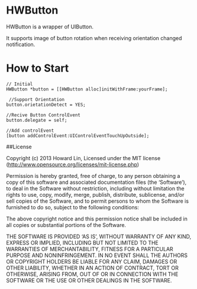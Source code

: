 HWButton
========

HWButton is a wrapper of UIButton. 

It supports image of button rotation when receiving orientation changed notification.

How to Start
========

```
// Initial
HWButton *button = [[HWButton alloc]initWithFrame:yourFrame];

 //Support Orientation
button.orietationDetect = YES; 

//Recive Button ControlEvent
button.delegate = self;    

//Add controlEvent
[button addControlEvent:UIControlEventTouchUpOutside];  

```

##License

Copyright (c) 2013 Howard Lin, Licensed under the MIT license (http://www.opensource.org/licenses/mit-license.php)

Permission is hereby granted, free of charge, to any person obtaining a copy of this software and associated documentation files (the ‘Software’), to deal in the Software without restriction, including without limitation the rights to use, copy, modify, merge, publish, distribute, sublicense, and/or sell copies of the Software, and to permit persons to whom the Software is furnished to do so, subject to the following conditions:

The above copyright notice and this permission notice shall be included in all copies or substantial portions of the Software.

THE SOFTWARE IS PROVIDED ‘AS IS’, WITHOUT WARRANTY OF ANY KIND, EXPRESS OR IMPLIED, INCLUDING BUT NOT LIMITED TO THE WARRANTIES OF MERCHANTABILITY, FITNESS FOR A PARTICULAR PURPOSE AND NONINFRINGEMENT. IN NO EVENT SHALL THE AUTHORS OR COPYRIGHT HOLDERS BE LIABLE FOR ANY CLAIM, DAMAGES OR OTHER LIABILITY, WHETHER IN AN ACTION OF CONTRACT, TORT OR OTHERWISE, ARISING FROM, OUT OF OR IN CONNECTION WITH THE SOFTWARE OR THE USE OR OTHER DEALINGS IN THE SOFTWARE.
